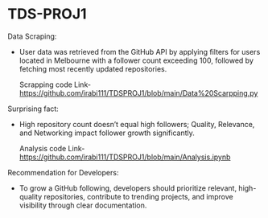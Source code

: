# TDS-PROJ1
Data Scraping:
* User data was retrieved from the GitHub API by applying filters for users located in Melbourne with a follower count exceeding 100, followed 
  by fetching most recently updated repositories.
  
  Scrapping code Link-https://github.com/irabi111/TDSPROJ1/blob/main/Data%20Scarpping.py
  
Surprising fact:
* High repository count doesn’t equal high followers; Quality, Relevance, and Networking impact follower growth significantly.
  
  Analysis code Link- https://github.com/irabi111/TDSPROJ1/blob/main/Analysis.ipynb
  
Recommendation for Developers:
* To grow a GitHub following, developers should prioritize relevant, high-quality repositories, contribute to trending projects, and improve 
  visibility through clear documentation.
